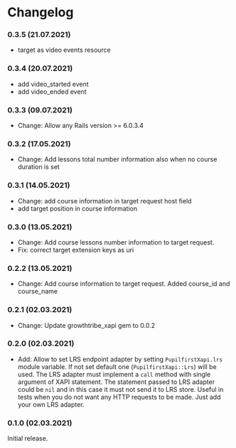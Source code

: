 # Changelog

### 0.3.5 (21.07.2021)
* target as video events resource

### 0.3.4 (20.07.2021)
* add video_started event
* add video_ended event

### 0.3.3 (09.07.2021)
* Change: Allow any Rails version >= 6.0.3.4

### 0.3.2 (17.05.2021)
* Change: Add lessons total number information also when no course duration is set

### 0.3.1 (14.05.2021)
* Change: add course information in target request host field
* add target position in course information

### 0.3.0 (13.05.2021)
* Change: Add course lessons number information to target request.
* Fix: correct target extension keys as uri

### 0.2.2 (13.05.2021)
* Change: Add course information to target request. Added course_id and course_name

### 0.2.1 (02.03.2021)

* Change: Update growthtribe_xapi gem to 0.0.2

### 0.2.0 (02.03.2021)

+ Add: Allow to set LRS endpoint adapter by setting `PupilfirstXapi.lrs` module
  variable. If not set default one (`PupilfirstXapi::Lrs`) will be used.
  The LRS adapter must implement a `call` method with single argument of XAPI
  statement. The statement passed to LRS adapter could be `nil` and in this case
  it must not send it to LRS store.
  Useful in tests when you do not want any HTTP requests to be made. Just add
  your own LRS adapter.

### 0.1.0 (02.03.2021)

Initial release.
